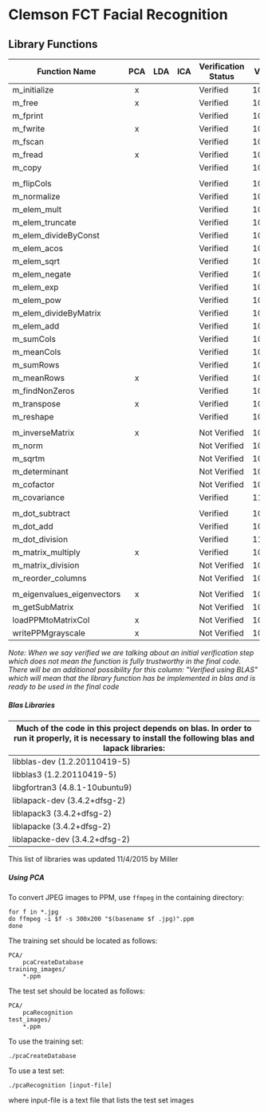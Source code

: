 # Clemson FCT Facial Recognition

## Library Functions

Function Name              |PCA  |LDA  |ICA  |Verification Status  |Verify Date|Member|Dataset|Last Edit
---                        |:---:|:---:|:---:|---                  |---        |---   |---    |---
m_initialize               |x||| Verified    | 10/21/15   | Taylor
m_free                     |x||| Verified    | 10/21/15   | Taylor
m_fprint                   | ||| Verified    | 10/21/15   | Taylor
m_fwrite                   |x||| Verified    | 10/21/15   | Taylor
m_fscan                    | ||| Verified    | 10/21/15   | Taylor
m_fread                    |x||| Verified    | 10/21/15   | Taylor
m_copy                     | ||| Verified    | 10/21/15   | Taylor
                           | |||             |            |
m_flipCols                 | ||| Verified    | 10/02/15   | James
m_normalize                | ||| Verified    | 10/02/2015 | James
m_elem_mult                | ||| Verified    | 10/02/2015 | James
m_elem_truncate            | ||| Verified    | 10/02/2015 | James
m_elem_divideByConst       | ||| Verified    | 10/02/2015 | James
m_elem_acos                | ||| Verified    | 10/02/2015 | James
m_elem_sqrt                | ||| Verified    | 10/02/2015 | James
m_elem_negate              | ||| Verified    | 10/02/2015 | James
m_elem_exp                 | ||| Verified    | 10/02/2015 | James
m_elem_pow                 | ||| Verified    | 10/02/2015 | James
m_elem_divideByMatrix      | ||| Verified    | 10/02/2015 | James
m_elem_add                 | ||| Verified    | 10/02/2015 | James
m_sumCols                  | ||| Verified    | 10/02/2015 | James
m_meanCols                 | ||| Verified    | 10/02/2015 | James
m_sumRows                  | ||| Verified    | 10/02/2015 | James
m_meanRows                 |x||| Verified    | 10/06/2015 | James
m_findNonZeros             | ||| Verified    | 10/06/2015 | James
m_transpose                |x||| Verified    | 10/06/2015 | James
m_reshape                  | ||| Verified    | 10/06/2015 | James
                           | |||             |            |
m_inverseMatrix            |x||| Not Verified| 10/07/15   | Miller
m_norm                     | ||| Not Verified| 10/07/15   | Miller
m_sqrtm                    | ||| Not Verified| 10/07/15   | Miller
m_determinant              | ||| Not Verified| 10/07/15   | Miller
m_cofactor                 | ||| Not Verified| 10/07/15   | Miller
m_covariance               | ||| Verified    | 11/05/15   | Greg
                           | |||             |            |
m_dot_subtract             | ||| Verified    | 10/21/15   | Taylor
m_dot_add                  | ||| Verified    | 10/21/15   | Taylor
m_dot_division             | ||| Verified    | 11/03/15   | Greg
m_matrix_multiply          |x||| Verified    | 10/21/15   | Taylor
m_matrix_division          | ||| Not Verified| 10/21/15   | Taylor
m_reorder_columns          | ||| Not Verified| 10/21/15   | Taylor
                           | |||             |            |
m_eigenvalues_eigenvectors |x||| Not Verified| 10/22/15   | Colin
m_getSubMatrix             | ||| Not Verified| 10/22/15   | Colin
loadPPMtoMatrixCol         |x||| Not Verified| 10/22/15   | Colin
writePPMgrayscale          |x||| Not Verified| 10/22/15   | Colin

_Note: When we say verified we are talking about an initial verification step which does not mean the function is fully trustworthy in the final code. There will be an additional possibility for this column: "Verified using BLAS" which will mean that the library function has be implemented in blas and is ready to be used in the final code_

##### Blas Libraries
| Much of the code in this project depends on blas. In order to run it properly, it is necessary to install the following blas and lapack libraries: |
| ---                             |
| libblas-dev (1.2.20110419-5)    |
| libblas3 (1.2.20110419-5)       |
| libgfortran3 (4.8.1-10ubuntu9)  |
| liblapack-dev (3.4.2+dfsg-2)    |
| liblapack3 (3.4.2+dfsg-2)       |
| liblapacke (3.4.2+dfsg-2)       |
| liblapacke-dev (3.4.2+dfsg-2)   |

This list of libraries was updated 11/4/2015 by Miller

##### Using PCA

To convert JPEG images to PPM, use `ffmpeg` in the containing directory:
```
for f in *.jpg
do ffmpeg -i $f -s 300x200 "$(basename $f .jpg)".ppm
done
```

The training set should be located as follows:

    PCA/
        pcaCreateDatabase
    training_images/
        *.ppm

The test set should be located as follows:

    PCA/
        pcaRecognition
    test_images/
        *.ppm

To use the training set:
```
./pcaCreateDatabase
```

To use a test set:
```
./pcaRecognition [input-file]
```
where input-file is a text file that lists the test set images
